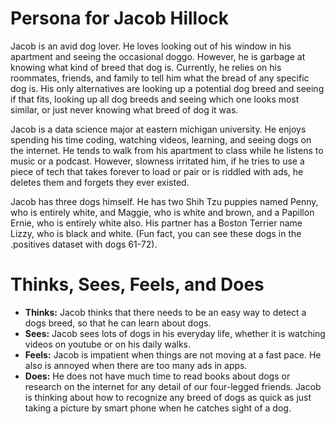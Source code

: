# Persona for Jacob Hillock
Jacob is an avid dog lover. He loves looking out of his window in his apartment and seeing the occasional doggo. However, he is garbage at knowing what kind of breed that dog is. Currently, he relies on his roommates, friends, and family to tell him what the bread of any specific dog is. His only alternatives are looking up a potential dog breed and seeing if that fits, looking up all dog breeds and seeing which one looks most similar, or just never knowing what breed of dog it was.

Jacob is a data science major at eastern michigan university. He enjoys spending his time coding, watching videos, learning, and seeing dogs on the internet. He tends to walk from his apartment to class while he listens to music or a podcast. However, slowness irritated him, if he tries to use a piece of tech that takes forever to load or pair or is riddled with ads, he deletes them and forgets they ever existed.

Jacob has three dogs himself. He has two Shih Tzu puppies named Penny, who is entirely white, and Maggie, who is white and brown, and a Papillon Ernie, who is entirely white also. His partner has a Boston Terrier name Lizzy, who is black and white. (Fun fact, you can see these dogs in the .positives dataset with dogs 61-72).

# Thinks, Sees, Feels, and Does
- **Thinks:** Jacob thinks that there needs to be an easy way to detect a dogs breed, so that he can learn about dogs.
- **Sees:** Jacob sees lots of dogs in his everyday life, whether it is watching videos on youtube or on his daily walks.
- **Feels:** Jacob is impatient when things are not moving at a fast pace. He also is annoyed when there are too many ads in apps.
- **Does:** He does not have much time to read books about dogs or research on the internet for any detail of our four-legged friends. Jacob is thinking about how to recognize any breed of dogs as quick as just taking a picture by smart phone when he catches sight of a dog.